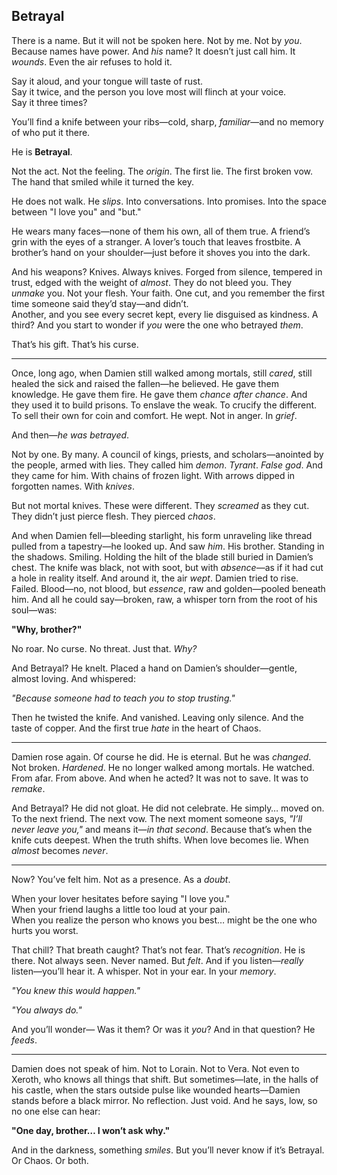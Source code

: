 ## Betrayal

There is a name.
But it will not be spoken here.
Not by me.
Not by *you*.
Because names have power.
And *his* name?
It doesn’t just call him.
It *wounds*.
Even the air refuses to hold it.

Say it aloud, and your tongue will taste of rust.  
Say it twice, and the person you love most will flinch at your voice.  
Say it three times?

You’ll find a knife between your ribs—cold, sharp, *familiar*—and no memory of who put it there.

He is **Betrayal**.

Not the act.
Not the feeling.
The *origin*.
The first lie.
The first broken vow.
The hand that smiled while it turned the key.

He does not walk.
He *slips*.
Into conversations.
Into promises.
Into the space between "I love you" and "but."

He wears many faces—none of them his own, all of them true. A friend’s grin with the eyes of a stranger. A lover’s touch that leaves frostbite. A brother’s hand on your shoulder—just before it shoves you into the dark.

And his weapons?
Knives.
Always knives.
Forged from silence, tempered in trust, edged with the weight of *almost*. They do not bleed you.
They *unmake* you.
Not your flesh.
Your faith.
One cut, and you remember the first time someone said they’d stay—and didn’t.  
Another, and you see every secret kept, every lie disguised as kindness.
A third?
And you start to wonder if *you* were the one who betrayed *them*.

That’s his gift.
That’s his curse.

---

Once, long ago, when Damien still walked among mortals, still *cared*, still healed the sick and raised the fallen—he believed.
He gave them knowledge.
He gave them fire.
He gave them *chance after chance*.
And they used it to build prisons.
To enslave the weak.
To crucify the different.
To sell their own for coin and comfort.
He wept.
Not in anger.
In *grief*.

And then—*he was betrayed*.

Not by one.
By many.
A council of kings, priests, and scholars—anointed by the people, armed with lies. They called him *demon*. *Tyrant*. *False god*.
And they came for him.
With chains of frozen light.
With arrows dipped in forgotten names.
With *knives*.

But not mortal knives.
These were different.
They *screamed* as they cut.
They didn’t just pierce flesh.
They pierced *chaos*.

And when Damien fell—bleeding starlight, his form unraveling like thread pulled from a tapestry—he looked up.
And saw *him*.
His brother.
Standing in the shadows.
Smiling.
Holding the hilt of the blade still buried in Damien’s chest.
The knife was black, not with soot, but with *absence*—as if it had cut a hole in reality itself. And around it, the air *wept*.
Damien tried to rise.
Failed.
Blood—no, not blood, but *essence*, raw and golden—pooled beneath him.
And all he could say—broken, raw, a whisper torn from the root of his soul—was:

**"Why, brother?"**

No roar.
No curse.
No threat.
Just that.
*Why?*

And Betrayal?
He knelt.
Placed a hand on Damien’s shoulder—gentle, almost loving.
And whispered:

*"Because someone had to teach you to stop trusting."*

Then he twisted the knife.
And vanished.
Leaving only silence.
And the taste of copper.
And the first true *hate* in the heart of Chaos.

---

Damien rose again.
Of course he did.
He is eternal.
But he was *changed*.
Not broken.
*Hardened*.
He no longer walked among mortals.
He watched.
From afar.
From above.
And when he acted?
It was not to save.
It was to *remake*.

And Betrayal?
He did not gloat.
He did not celebrate.
He simply… moved on.
To the next friend.
The next vow.
The next moment someone says, *"I’ll never leave you,"* and means it—*in that second*.
Because that’s when the knife cuts deepest.
When the truth shifts.
When love becomes lie.
When *almost* becomes *never*.

---

Now?
You’ve felt him.
Not as a presence.
As a *doubt*.

When your lover hesitates before saying "I love you."  
When your friend laughs a little too loud at your pain.  
When you realize the person who knows you best… might be the one who hurts you worst.

That chill?
That breath caught?
That’s not fear.
That’s *recognition*.
He is there.
Not always seen.
Never named.
But *felt*.
And if you listen—*really* listen—you’ll hear it.
A whisper.
Not in your ear.
In your *memory*.

*"You knew this would happen."*

*"You always do."*

And you’ll wonder—
Was it them?
Or was it *you*?
And in that question?
He *feeds*.

---

Damien does not speak of him.
Not to Lorain.
Not to Vera.
Not even to Xeroth, who knows all things that shift.
But sometimes—late, in the halls of his castle, when the stars outside pulse like wounded hearts—Damien stands before a black mirror.
No reflection.
Just void.
And he says, low, so no one else can hear:

**"One day, brother… I won’t ask why."**

And in the darkness, something *smiles*.
But you’ll never know if it’s Betrayal.
Or Chaos.
Or both.
